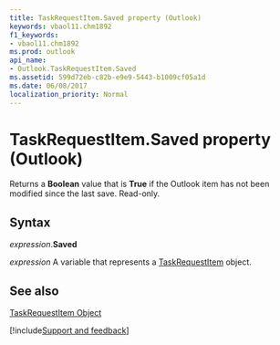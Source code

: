 ```yaml
---
title: TaskRequestItem.Saved property (Outlook)
keywords: vbaol11.chm1892
f1_keywords:
- vbaol11.chm1892
ms.prod: outlook
api_name:
- Outlook.TaskRequestItem.Saved
ms.assetid: 599d72eb-c82b-e9e9-5443-b1009cf05a1d
ms.date: 06/08/2017
localization_priority: Normal
---
```



# TaskRequestItem.Saved property (Outlook)

Returns a  **Boolean** value that is **True** if the Outlook item has not been modified since the last save. Read-only.


## Syntax

_expression_.**Saved**

_expression_ A variable that represents a [TaskRequestItem](Outlook.TaskRequestItem.md) object.


## See also


[TaskRequestItem Object](Outlook.TaskRequestItem.md)

[!include[Support and feedback](~/includes/feedback-boilerplate.md)]